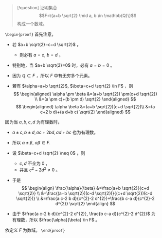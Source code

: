 > [!question] 
> 证明集合
> $$F=\{a+b \sqrt{2} \mid a, b \in \mathbb{Q}\}$$
> 构成一个数域。

`\begin{proof}`
首先注意，
- 若 $a+b \sqrt{2}=c+d \sqrt{2}$ ，
	- 则必有 $a=c$, $b=d$ 。
- 特别地，当 $a+b \sqrt{2}=0$ 时，必有 $a=b=0$ 。

- 因为 $\mathbb{Q} \subset F$ ，所以 $F$ 中有无穷多个元素。
- 若有 $\alpha=a+b \sqrt{2}$, $\beta=c+d \sqrt{2} \in F$ ，则
$$
\begin{aligned}
\alpha \pm \beta &=(a+b \sqrt{2}) \pm(c+d \sqrt{2}) \\
&=(a \pm c)+(b \pm d) \sqrt{2}
\end{aligned}
$$
$$
\begin{aligned}
\alpha \beta &=(a+b \sqrt{2})(c+d \sqrt{2})\\
&=(a c+2 b d)+(a d+b c) \sqrt{2}
\end{aligned}
$$

因为当 $a, b, c, d$ 为有理数时，
- $a \pm c, b \pm d, a c+2 b d, a d+b c$ 也为有理数，
- 所以 $\alpha \pm \beta$, $\alpha \beta \in F$. 

- 设 $\beta=c+d \sqrt{2} \neq 0$ ，则 
	- $c, d$ 不全为 0 ，
	- 并且 $c^{2}-2 d^{2} \neq 0$ 。
- 于是
$$
\begin{align}
\frac{\alpha}{\beta}
&=\frac{a+b \sqrt{2}}{c+d \sqrt{2}} \\
&=\frac{(a+b \sqrt{2})(c-d \sqrt{2})}{(c+d \sqrt{2})(c-d \sqrt{2})} \\
&=\frac{a c-2 b d}{c^{2}-2 d^{2}}+\frac{b c-a d}{c^{2}-2 d^{2}} \sqrt{2}
\end{align}
$$

- 由于 $\frac{a c-2 b d}{c^{2}-2 d^{2}}, \frac{b c-a d}{c^{2}-2 d^{2}}$ 为有理数，所以 $\frac{\alpha}{\beta} \in F$ 。

依定义 $F$ 为数域。
`\end{proof}`
